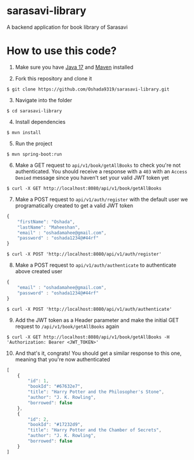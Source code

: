 # sarasavi-library
A backend application for book library of Sarasavi

# How to use this code?

1. Make sure you have [Java 17](https://www.java.com/download/) and [Maven](https://maven.apache.org) installed

2. Fork this repository and clone it

```
$ git clone https://github.com/Oshada9319/sarasavi-library.git
```

3. Navigate into the folder

```
$ cd sarasavi-library
```

4. Install dependencies

```
$ mvn install
```

5. Run the project

```
$ mvn spring-boot:run
```

6. Make a GET request to `api/v1/book/getAllBooks` to check you're not authenticated. You should receive a response with a `403` with an `Access Denied` message since you haven't set your valid JWT token yet

```
$ curl -X GET http://localhost:8080/api/v1/book/getAllBooks
```

7. Make a POST request to `api/v1/auth/register` with the default user we programatically created to get a valid JWT token
```javascript
{
    "firstName": "Oshada",
    "lastName": "Maheeshan",
    "email" : "oshadamahee@gmail.com",
    "password" : "oshada1234@#44rf"
}
```
```
$ curl -X POST 'http://localhost:8080/api/v1/auth/register'
```

8. Make a POST request to `api/v1/auth/authenticate` to authenticate above created user
```javascript
{
    "email" : "oshadamahee@gmail.com",
    "password" : "oshada1234@#44rf"
}
```
```
$ curl -X POST 'http://localhost:8080/api/v1/auth/authenticate'
```

9. Add the JWT token as a Header parameter and make the initial GET request to `/api/v1/book/getAllBooks` again

```
$ curl -X GET http://localhost:8080/api/v1/book/getAllBooks -H 'Authorization: Bearer <JWT_TOKEN>'
```

10. And that's it, congrats! You should get a similar response to this one, meaning that you're now authenticated

```javascript
[
    {
        "id": 1,
        "bookId": "#67632e7",
        "title": "Harry Potter and the Philosopher's Stone",
        "author": "J. K. Rowling",
        "borrowed": false
    },
    {
        "id": 2,
        "bookId": "#17232d9",
        "title": "Harry Potter and the Chamber of Secrets",
        "author": "J. K. Rowling",
        "borrowed": false
    }
]
```

